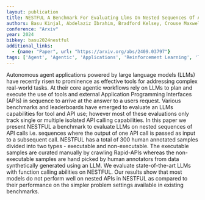 ```yaml
---
layout: publication
title: NESTFUL A Benchmark For Evaluating Llms On Nested Sequences Of API Calls
authors: Basu Kinjal, Abdelaziz Ibrahim, Bradford Kelsey, Crouse Maxwell, Kate Kiran, Kumaravel Sadhana, Goyal Saurabh, Munawar Asim, Rizk Yara, Wang Xin, Lastras Luis, Kapanipathi Pavan
conference: "Arxiv"
year: 2024
bibkey: basu2024nestful
additional_links:
  - {name: "Paper", url: "https://arxiv.org/abs/2409.03797"}
tags: ['Agent', 'Agentic', 'Applications', 'Reinforcement Learning', 'Tools']
---
```

Autonomous agent applications powered by large language models (LLMs) have recently risen to prominence as effective tools for addressing complex real-world tasks. At their core agentic workflows rely on LLMs to plan and execute the use of tools and external Application Programming Interfaces (APIs) in sequence to arrive at the answer to a users request. Various benchmarks and leaderboards have emerged to evaluate an LLMs capabilities for tool and API use; however most of these evaluations only track single or multiple isolated API calling capabilities. In this paper we present NESTFUL a benchmark to evaluate LLMs on nested sequences of API calls i.e. sequences where the output of one API call is passed as input to a subsequent call. NESTFUL has a total of 300 human annotated samples divided into two types - executable and non-executable. The executable samples are curated manually by crawling Rapid-APIs whereas the non-executable samples are hand picked by human annotators from data synthetically generated using an LLM. We evaluate state-of-the-art LLMs with function calling abilities on NESTFUL. Our results show that most models do not perform well on nested APIs in NESTFUL as compared to their performance on the simpler problem settings available in existing benchmarks.
